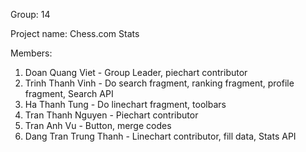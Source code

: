 Group: 14

Project name: Chess.com Stats

Members:
1. Doan Quang Viet - Group Leader, piechart contributor
2. Trinh Thanh Vinh - Do search fragment, ranking fragment, profile fragment, Search API
3. Ha Thanh Tung - Do linechart fragment, toolbars
4. Tran Thanh Nguyen - Piechart contributor
5. Tran Anh Vu - Button, merge codes
6. Dang Tran Trung Thanh - Linechart contributor, fill data, Stats API

